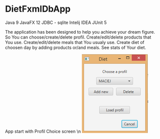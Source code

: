 # DietFxmlDbApp

Java 9
JavaFX 12
JDBC - sqlite
Intelij IDEA
JUnit 5

The application has been designed to help you achieve your dream figure.
So You can choose/create/delete profil.
Create/edit/delete products that You use.
Create/edit/delete meals that You usualy use.
Create diet of choosen day by adding products or/and meals.
See stats of Your diet.

App start with Profil Choice screen \n
![alt text](https://github.com/Maciej333/DietFxmlDbApp/blob/master/1_profil_choice.png?raw=true)
